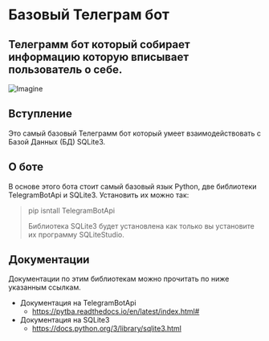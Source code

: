 # Базовый Телеграм бот

## Телеграмм бот который собирает информацию которую вписывает пользователь о себе.
![Imagine](https://raw.githubusercontent.com/python-telegram-bot/logos/master/logo-text/png/ptb-logo-text_768.png)

## Вступление
Это самый базовый Телеграмм бот который умеет взаимодействовать с Базой Данных (БД) SQLite3.
## О боте
В основе этого бота стоит самый базовый язык Python, две библиотеки TelegramBotApi и SQLite3. Установить их можно так:
> pip isntall TelegramBotApi
>
>Библиотека SQLite3 будет установлена как только вы установите их программу SQLiteStudio.

## Документации

Документации по этим библиотекам можно прочитать по ниже указанным ссылкам.

* Документация на TelegramBotApi
    * https://pytba.readthedocs.io/en/latest/index.html#
* Документация на SQLite3
    * https://docs.python.org/3/library/sqlite3.html
